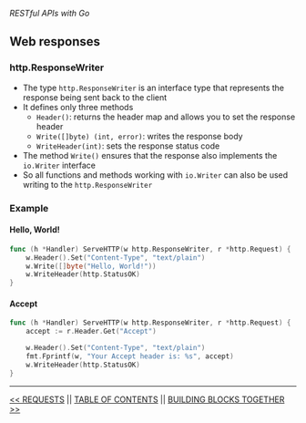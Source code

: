 *RESTful APIs with Go*

## Web responses

### http.ResponseWriter

* The type `http.ResponseWriter` is an interface type that represents the response being sent back to the client
* It defines only three methods
    * `Header()`: returns the header map and allows you to set the response header
    * `Write([]byte) (int, error)`: writes the response body
    * `WriteHeader(int)`: sets the response status code
* The method `Write()` ensures that the response also implements the `io.Writer` interface
* So all functions and methods working with `io.Writer` can also be used writing to the `http.ResponseWriter`

### Example

#### Hello, World!

```go
func (h *Handler) ServeHTTP(w http.ResponseWriter, r *http.Request) {
    w.Header().Set("Content-Type", "text/plain")
    w.Write([]byte("Hello, World!"))
    w.WriteHeader(http.StatusOK)
}
```

#### Accept

```go
func (h *Handler) ServeHTTP(w http.ResponseWriter, r *http.Request) {
    accept := r.Header.Get("Accept")

    w.Header().Set("Content-Type", "text/plain")
    fmt.Fprintf(w, "Your Accept header is: %s", accept)
    w.WriteHeader(http.StatusOK)
}
```

---

[<< REQUESTS](requests.md) || [TABLE OF CONTENTS](../README.md) || [BUILDING BLOCKS TOGETHER >>](buildingblocks.md)
